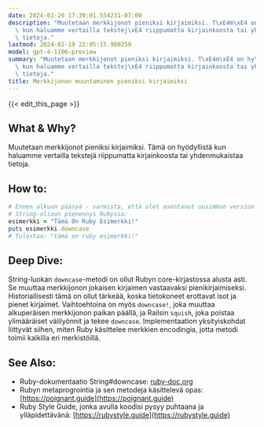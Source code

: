 ```yaml
---
date: 2024-01-20 17:39:01.554231-07:00
description: "Muutetaan merkkijonot pieniksi kirjaimiksi. T\xE4m\xE4 on hy\xF6dyllist\xE4\
  \ kun haluamme vertailla tekstej\xE4 riippumatta kirjainkoosta tai yhdenmukaistaa\
  \ tietoja."
lastmod: 2024-02-19 22:05:15.980259
model: gpt-4-1106-preview
summary: "Muutetaan merkkijonot pieniksi kirjaimiksi. T\xE4m\xE4 on hy\xF6dyllist\xE4\
  \ kun haluamme vertailla tekstej\xE4 riippumatta kirjainkoosta tai yhdenmukaistaa\
  \ tietoja."
title: Merkkijonon muuntaminen pieniksi kirjaimiksi
---
```


{{< edit_this_page >}}

## What & Why?
Muutetaan merkkijonot pieniksi kirjaimiksi. Tämä on hyödyllistä kun haluamme vertailla tekstejä riippumatta kirjainkoosta tai yhdenmukaistaa tietoja.

## How to:
```Ruby
# Ennen alkuun pääsyä - varmista, että olet asentanut uusimman version Rubysta.
# String-olioon pienennys Rubyssa:
esimerkki = "Tämä On Ruby Esimerkki!"
puts esimerkki.downcase
# Tulostaa: "tämä on ruby esimerkki!"
```

## Deep Dive:
String-luokan `downcase`-metodi on ollut Rubyn core-kirjastossa alusta asti. Se muuttaa merkkijonon jokaisen kirjaimen vastaavaksi pienikirjaimiseksi. Historiallisesti tämä on ollut tärkeää, koska tietokoneet erottavat isot ja pienet kirjaimet. Vaihtoehtoina on myös `downcase!`, joka muuttaa alkuperäisen merkkijonon paikan päällä, ja Railsin `squish`, joka poistaa ylimääräiset välilyönnit ja tekee `downcase`. Implementaation yksityiskohdat liittyvät siihen, miten Ruby käsittelee merkkien encodingia, jotta metodi toimii kaikilla eri merkistöillä.

## See Also:
- Ruby-dokumentaatio String#downcase: [ruby-doc.org](https://ruby-doc.org/core-2.7.0/String.html#method-i-downcase)
- Rubyn metaprogrointia ja sen metodeja käsittelevä opas: [https://poignant.guide](https://poignant.guide)
- Ruby Style Guide, jonka avulla koodisi pysyy puhtaana ja ylläpidettävänä: [https://rubystyle.guide](https://rubystyle.guide)
